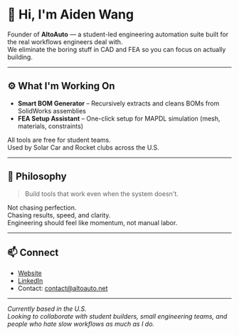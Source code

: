 # 👋 Hi, I'm Aiden Wang

Founder of **AltoAuto** — a student-led engineering automation suite built for the real workflows engineers deal with.  
We eliminate the boring stuff in CAD and FEA so you can focus on actually building.

---

## ⚙️ What I'm Working On

- **Smart BOM Generator** – Recursively extracts and cleans BOMs from SolidWorks assemblies
- **FEA Setup Assistant** – One-click setup for MAPDL simulation (mesh, materials, constraints)

All tools are free for student teams.  
Used by Solar Car and Rocket clubs across the U.S.

---

## 🧠 Philosophy

> Build tools that work even when the system doesn't.

Not chasing perfection.  
Chasing results, speed, and clarity.  
Engineering should feel like momentum, not manual labor.

---

## 📫 Connect

- [Website](https://www.altoauto.net)  
- [LinkedIn](https://www.linkedin.com/in/aiden-wang-964082354/)  
- Contact: contact@altoauto.net

---

*Currently based in the U.S.  
Looking to collaborate with student builders, small engineering teams, and people who hate slow workflows as much as I do.*

